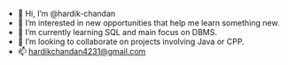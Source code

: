 - 👋 Hi, I’m @hardik-chandan
- 👀 I’m interested in new opportunities that help me learn something new.
- 🌱 I’m currently learning SQL and main focus on DBMS.
- 💞️ I’m looking to collaborate on projects involving Java or CPP.
- 📫 hardikchandan4231@gmail.com
